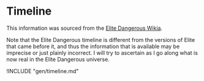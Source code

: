 # Timeline

This information was sourced from the [Elite Dangerous Wikia](http://elite-dangerous.wikia.com/wiki/Elite_Timeline).

Note that the Elite Dangerous timeline is different from the versions of Elite that came before it, and thus the information that is available may be imprecise or just plainly incorrect.  I will try to ascertain as I go along what is now real in the Elite Dangerous universe.

!INCLUDE "gen\/timeline.md"

